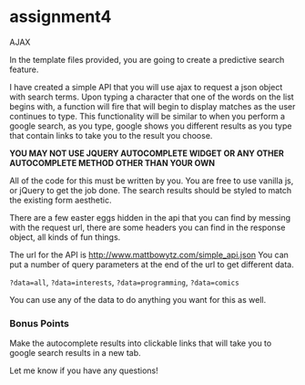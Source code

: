 # assignment4
AJAX

In the template files provided, you are going to create a predictive search feature.

I have created a simple API that you will use ajax to request a json object with search terms. Upon typing a character that one of the words on the list begins with, a function will fire that will begin to display matches as the user continues to type.
This functionality will be similar to when you perform a google search, as you type, google shows you different results as you type
that contain links to take you to the result you choose.


__YOU MAY NOT USE JQUERY AUTOCOMPLETE WIDGET OR ANY OTHER AUTOCOMPLETE METHOD OTHER THAN YOUR OWN__

 All of the code for this must be written by you. You are free to use vanilla js, or jQuery to get the job done. The search
 results should be styled to match the existing form aesthetic.

 There are a few easter eggs hidden in the api that you can find by messing with the request url, there are some headers you can
 find in the response object, all kinds of fun things.

 The url for the API is http://www.mattbowytz.com/simple_api.json
 You can put a number of query parameters at the end of the url to get different data.

 `?data=all`, `?data=interests`, `?data=programming`, `?data=comics`

 You can use any of the data to do anything you want for this as well.

 ### Bonus Points

 Make the autocomplete results into clickable links that will take you to google search results in a new tab.

 Let me know if you have any questions!
